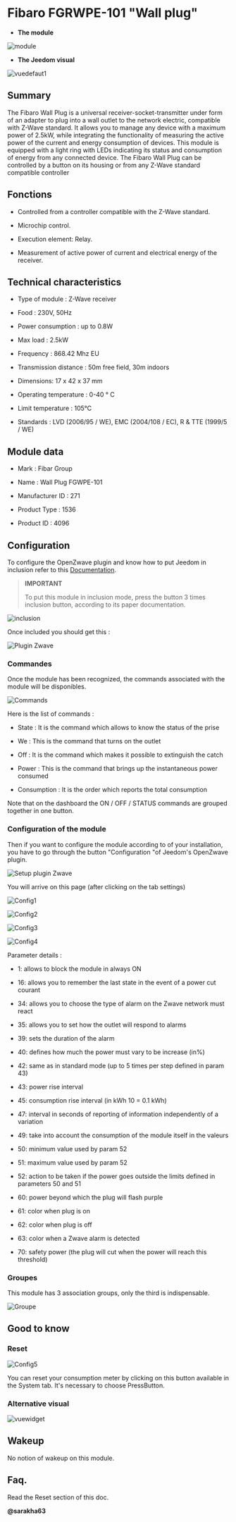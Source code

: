Fibaro FGRWPE-101 "Wall plug"
=============================

-   **The module**

![module](images/fibaro.fgwpe101/module.jpg)

-   **The Jeedom visual**

![vuedefaut1](images/fibaro.fgwpe101/vuedefaut1.jpg)

Summary
------

The Fibaro Wall Plug is a universal receiver-socket-transmitter under
form of an adapter to plug into a wall outlet to the network
electric, compatible with Z-Wave standard. It allows you to manage
any device with a maximum power of 2.5kW, while
integrating the functionality of measuring the active power of the current and
energy consumption of devices. This module is equipped with a
light ring with LEDs indicating its status and consumption
of energy from any connected device. The Fibaro Wall Plug can be
controlled by a button on its housing or from any
Z-Wave standard compatible controller

Fonctions
---------

-   Controlled from a controller compatible with the Z-Wave standard.

-   Microchip control.

-   Execution element: Relay.

-   Measurement of active power of current and electrical energy
    of the receiver.

Technical characteristics
---------------------------

-   Type of module : Z-Wave receiver

-   Food : 230V, 50Hz

-   Power consumption : up to 0.8W

-   Max load : 2.5kW

-   Frequency : 868.42 Mhz EU

-   Transmission distance : 50m free field, 30m indoors

-   Dimensions: 17 x 42 x 37 mm

-   Operating temperature : 0-40 ° C

-   Limit temperature : 105°C

-   Standards : LVD (2006/95 / WE), EMC (2004/108 / EC), R & TTE (1999/5 / WE)

Module data
-----------------

-   Mark : Fibar Group

-   Name : Wall Plug FGWPE-101

-   Manufacturer ID : 271

-   Product Type : 1536

-   Product ID : 4096

Configuration
-------------

To configure the OpenZwave plugin and know how to put Jeedom in
inclusion refer to this
[Documentation](https://doc.jeedom.com/en_US/plugins/automation%20protocol/openzwave/).

> **IMPORTANT**
>
> To put this module in inclusion mode, press the button 3 times
> inclusion button, according to its paper documentation.

![inclusion](images/fibaro.fgwpe101/inclusion.jpg)

Once included you should get this :

![Plugin Zwave](images/fibaro.fgwpe101/information.jpg)

### Commandes

Once the module has been recognized, the commands associated with the module will be
disponibles.

![Commands](images/fibaro.fgwpe101/commandes.jpg)

Here is the list of commands :

-   State : It is the command which allows to know the status of the
    prise

-   We : This is the command that turns on the outlet

-   Off : It is the command which makes it possible to extinguish the catch

-   Power : This is the command that brings up the instantaneous power
    consumed

-   Consumption : It is the order which reports the total consumption

Note that on the dashboard the ON / OFF / STATUS commands are grouped together
in one button.

### Configuration of the module

Then if you want to configure the module according to
of your installation, you have to go through the button
"Configuration "of Jeedom's OpenZwave plugin.

![Setup plugin Zwave](images/plugin/bouton_configuration.jpg)

You will arrive on this page (after clicking on the tab
settings)

![Config1](images/fibaro.fgwpe101/config1.jpg)

![Config2](images/fibaro.fgwpe101/config2.jpg)

![Config3](images/fibaro.fgwpe101/config3.jpg)

![Config4](images/fibaro.fgwpe101/config4.jpg)

Parameter details :

-   1: allows to block the module in always ON

-   16: allows you to remember the last state in the event of a power cut
    courant

-   34: allows you to choose the type of alarm on the Zwave network
    must react

-   35: allows you to set how the outlet will respond to alarms

-   39: sets the duration of the alarm

-   40: defines how much the power must vary to be
    increase (in%)

-   42: same as in standard mode (up to 5 times per step defined in
    param 43)

-   43: power rise interval

-   45: consumption rise interval (in kWh 10 = 0.1 kWh)

-   47: interval in seconds of reporting of information independently
    of a variation

-   49: take into account the consumption of the module itself in the
    valeurs

-   50: minimum value used by param 52

-   51: maximum value used by param 52

-   52: action to be taken if the power goes outside the limits defined in
    parameters 50 and 51

-   60: power beyond which the plug will flash purple

-   61: color when plug is on

-   62: color when plug is off

-   63: color when a Zwave alarm is detected

-   70: safety power (the plug will cut when the power
    will reach this threshold)

### Groupes

This module has 3 association groups, only the third is
indispensable.

![Groupe](images/fibaro.fgwpe101/groupe.jpg)

Good to know
------------

### Reset

![Config5](images/fibaro.fgwpe101/config5.jpg)

You can reset your consumption meter by clicking
on this button available in the System tab. It's necessary to choose
PressButton.

### Alternative visual

![vuewidget](images/fibaro.fgwpe101/vuewidget.jpg)

Wakeup
------

No notion of wakeup on this module.

Faq.
------

Read the Reset section of this doc.

**@sarakha63**

